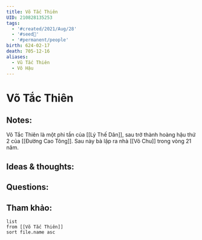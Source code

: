 ```yaml
---
title: Võ Tắc Thiên
UID: 210828135253
tags:
  - '#created/2021/Aug/28'
  - '#seed🥜'
  - '#permanent/people'
birth: 624-02-17
death: 705-12-16
aliases:
  - Vũ Tắc Thiên
  - Võ Hậu
---
```

# Võ Tắc Thiên

## Notes:
Võ Tắc Thiên là một phi tần của [[Lý Thế Dân]], sau trở thành hoàng hậu thứ 2 của [[Đường Cao Tông]].
Sau này bà lập ra nhà [[Võ Chu]] trong vòng 21 năm.

## Ideas & thoughts:

## Questions:


## Tham khảo:
```dataview
list
from [[Võ Tắc Thiên]]
sort file.name asc
```